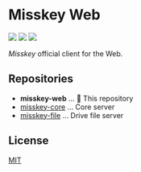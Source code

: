 Misskey Web
===========

[![][travis-badge]][travis-link]
[![][dependencies-badge]][dependencies-link]
[![][mit-badge]][mit]

*Misskey* official client for the Web.

Repositories
------------
* **misskey-web** ... :round_pushpin: This repository
* [misskey-core](https://github.com/syuilo/misskey-core) ... Core server
* [misskey-file](https://github.com/syuilo/misskey-file) ... Drive file server

License
-------
[MIT](LICENSE)

[mit]:                http://opensource.org/licenses/MIT
[mit-badge]:          https://img.shields.io/badge/license-MIT-444444.svg?style=flat-square
[travis-link]:        https://travis-ci.org/syuilo/misskey-web
[travis-badge]:       http://img.shields.io/travis/syuilo/misskey-web.svg?style=flat-square
[dependencies-link]:  https://gemnasium.com/syuilo/misskey-web
[dependencies-badge]: https://img.shields.io/gemnasium/syuilo/misskey-web.svg?style=flat-square
